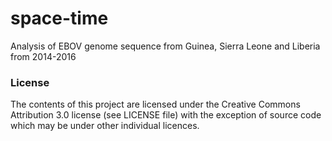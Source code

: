 # space-time
Analysis of EBOV genome sequence from Guinea, Sierra Leone and Liberia from 2014-2016

### License

The contents of this project are licensed under the Creative Commons Attribution 3.0 license (see LICENSE file) with the exception of source code which may be under other individual licences.
